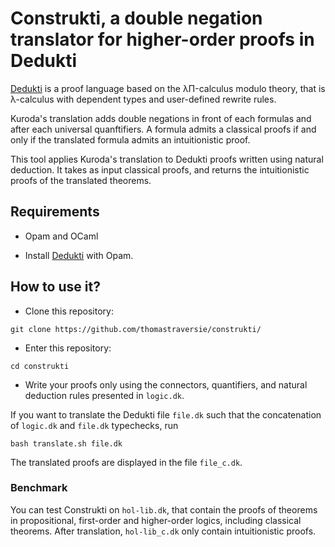 # Construkti, a double negation translator for higher-order proofs in Dedukti

[Dedukti](https://github.com/Deducteam/Dedukti) is a proof language based on the λΠ-calculus modulo theory, that is λ-calculus with dependent types and user-defined rewrite rules.

Kuroda's translation adds double negations in front of each formulas and after each universal quanftifiers. A formula admits a classical proofs if and only if the translated formula admits an intuitionistic proof.

This tool applies Kuroda's translation to Dedukti proofs written using natural deduction. It takes as input classical proofs, and returns the intuitionistic proofs of the translated theorems.


## Requirements

- Opam and OCaml

- Install [Dedukti](https://github.com/Deducteam/Dedukti?tab=readme-ov-file#install-with-opam) with Opam.


## How to use it?

- Clone this repository:
```
git clone https://github.com/thomastraversie/construkti/
```

- Enter this repository:
```
cd construkti
```

- Write your proofs only using the connectors, quantifiers, and natural deduction rules presented in `logic.dk`. 

If you want to translate the Dedukti file `file.dk` such that the concatenation of `logic.dk` and `file.dk` typechecks, run 
```
bash translate.sh file.dk
```
The translated proofs are displayed in the file `file_c.dk`.


### Benchmark

You can test Construkti on `hol-lib.dk`, that contain the proofs of theorems in propositional, first-order and higher-order logics, including classical theorems. After translation, `hol-lib_c.dk` only contain intuitionistic proofs.